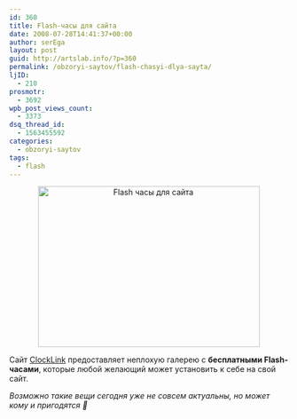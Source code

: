 ```yaml
---
id: 360
title: Flash-часы для сайта
date: 2008-07-28T14:41:37+00:00
author: serEga
layout: post
guid: http://artslab.info/?p=360
permalink: /obzoryi-saytov/flash-chasyi-dlya-sayta/
ljID:
  - 210
prosmotr:
  - 3692
wpb_post_views_count:
  - 3373
dsq_thread_id:
  - 1563455592
categories:
  - obzoryi-saytov
tags:
  - flash
---
```

<p style="text-align: center;">
  <img style="border: 0pt none;" src="http://img396.imageshack.us/img396/5606/flashclocksai8.jpg" alt="Flash часы для сайта" width="400" height="290" />
</p>

Сайт <a href="http://www.clocklink.com/gallery.php" target="_blank">ClockLink</a> предоставляет неплохую галерею с **бесплатными Flash-часами**, которые любой желающий может установить к себе на свой сайт.

_Возможно такие вещи сегодня уже не совсем актуальны, но может кому и пригодятся 🙂_